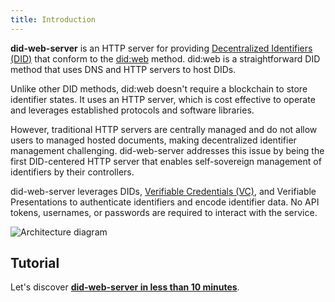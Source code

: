 ```yaml
---
title: Introduction
---
```


**did-web-server** is an HTTP server for providing
[Decentralized Identifiers (DID)](https://w3c.github.io/did-core) that conform
to the [did:web](https://w3c-ccg.github.io/did-method-web/) method. did:web is a
straightforward DID method that uses DNS and HTTP servers to host DIDs.

Unlike other DID methods, did:web doesn't require a blockchain to store
identifier states. It uses an HTTP server, which is cost effective to operate
and leverages established protocols and software libraries.

However, traditional HTTP servers are centrally managed and do not allow users
to managed hosted documents, making decentralized identifier management
challenging. did-web-server addresses this issue by being the first DID-centered
HTTP server that enables self-sovereign management of identifiers by their
controllers.

did-web-server leverages DIDs,
[Verifiable Credentials (VC)](https://w3c.github.io/vc-data-model), and
Verifiable Presentations to authenticate identifiers and encode identifier data.
No API tokens, usernames, or passwords are required to interact with the
service.

![Architecture diagram](/figures/did-web-server-context.svg)

## Tutorial

Let's discover [**did-web-server in less than 10 minutes**](/getting-started).
